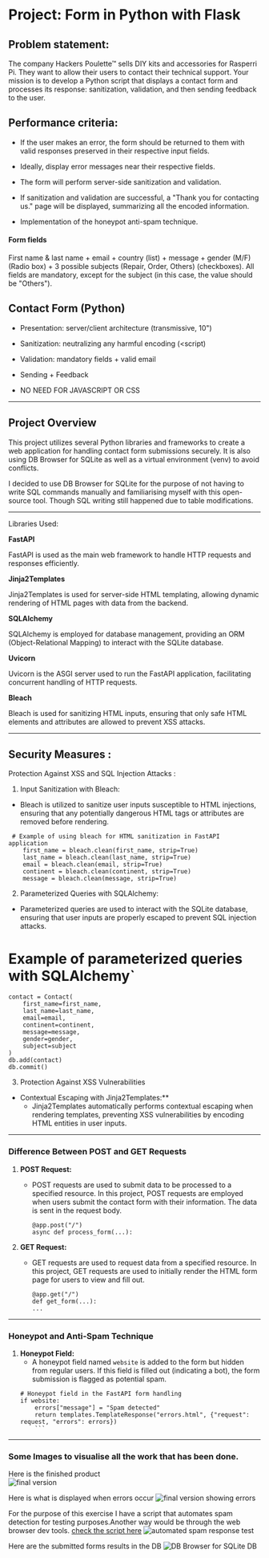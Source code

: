 # Project: Form in Python with Flask

  

## Problem statement:

The company Hackers Poulette™ sells DIY kits and accessories for Rasperri Pi. They want to allow their users to contact their technical support. Your mission is to develop a Python script that displays a contact form and processes its response: sanitization, validation, and then sending feedback to the user.

  

## Performance criteria:

* If the user makes an error, the form should be returned to them with valid responses preserved in their respective input fields.

* Ideally, display error messages near their respective fields.

* The form will perform server-side sanitization and validation.

* If sanitization and validation are successful, a "Thank you for contacting us." page will be displayed, summarizing all the encoded information.

* Implementation of the honeypot anti-spam technique.

  

#### Form fields

First name & last name + email + country (list) + message + gender (M/F) (Radio box) + 3 possible subjects (Repair, Order, Others) (checkboxes). All fields are mandatory, except for the subject (in this case, the value should be "Others").

  

## Contact Form (Python)

* Presentation: server/client architecture (transmissive, 10")

* Sanitization: neutralizing any harmful encoding (<script)

* Validation: mandatory fields + valid email

* Sending + Feedback

* NO NEED FOR JAVASCRIPT OR CSS

----------------------------------------------------------------

  

## Project Overview

  

This project utilizes several Python libraries and frameworks to create a web application for handling contact form submissions securely. It is also using DB Browser for SQLite as well as a virtual environment (venv) to avoid conflicts. 

I decided to use DB Browser for SQLite for the purpose of not having to write SQL commands manually and familiarising myself with this open-source tool. Though SQL writing still happened due to table modifications. 

  ----------------------------------------------------------------

Libraries Used:

**FastAPI**

FastAPI is used as the main web framework to handle HTTP requests and responses efficiently.

**Jinja2Templates**

Jinja2Templates is used for server-side HTML templating, allowing dynamic rendering of HTML pages with data from the backend.

**SQLAlchemy**

SQLAlchemy is employed for database management, providing an ORM (Object-Relational Mapping) to interact with the SQLite database.

**Uvicorn**

Uvicorn is the ASGI server used to run the FastAPI application, facilitating concurrent handling of HTTP requests.

**Bleach**

Bleach is used for sanitizing HTML inputs, ensuring that only safe HTML elements and attributes are allowed to prevent XSS attacks.


----------------------------------------------------------------
## Security Measures :
Protection Against XSS and SQL Injection Attacks :

1. Input Sanitization with Bleach:

  - Bleach is utilized to sanitize user inputs susceptible to HTML injections, ensuring that any potentially dangerous HTML tags or attributes are removed before rendering.
```
 # Example of using bleach for HTML sanitization in FastAPI application
 	first_name = bleach.clean(first_name, strip=True)
	last_name = bleach.clean(last_name, strip=True)
 	email = bleach.clean(email, strip=True)
    continent = bleach.clean(continent, strip=True)
 	message = bleach.clean(message, strip=True)
```

2. Parameterized Queries with SQLAlchemy:

- Parameterized queries are used to interact with the SQLite database, ensuring that user inputs are properly escaped to prevent SQL injection attacks.
 # Example of parameterized queries with SQLAlchemy`
 ```
 contact = Contact(
     first_name=first_name,
     last_name=last_name,
     email=email,
     continent=continent,
     message=message,
     gender=gender,
     subject=subject
 )
 db.add(contact)
 db.commit()
 ```

3. Protection Against XSS Vulnerabilities

- Contextual Escaping with Jinja2Templates:**
    - Jinja2Templates automatically performs contextual escaping when rendering templates, preventing XSS vulnerabilities by encoding HTML entities in user inputs.

----------------------------------------------------------------

### Difference Between POST and GET Requests

1. **POST Request:**
    
    - POST requests are used to submit data to be processed to a specified resource. In this project, POST requests are employed when users submit the contact form with their information. The data is sent in the request body.
	    ```
        @app.post("/")
		async def process_form(...):
        ```
2. **GET Request:**

	- GET requests are used to request data from a specified resource. In this project, GET requests are used to initially render the HTML form page for users to view and fill out.
		```
        @app.get("/")
		def get_form(...):
        ...
    
----------------------------------------------------------------
### Honeypot and Anti-Spam Technique

1. **Honeypot Field:**
    - A honeypot field named `website` is added to the form but hidden from regular users. If this field is filled out (indicating a bot), the form submission is flagged as potential spam.
	```
    # Honeypot field in the FastAPI form handling
	if website:
	    errors["message"] = "Spam detected"
	    return templates.TemplateResponse("errors.html", {"request": request, "errors": errors})
        ```

  ----------------------------------------------------------------
  ### Some Images to visualise all the work that has been done. 

Here is the finished product         
![final version](image.png)

Here is what is displayed when errors occur
![final version showing errors](finalwitherrors.PNG)

For the purpose of this exercise I have a script that automates spam detection for testing purposes.Another way would be through the web browser dev tools. [check the script here](test_spam_detection.py)
![automated spam response test](SpamDetected.PNG)

Here are the submitted forms results in the DB 
![DB Browser for SQLite DB](WorkingDB.PNG)
